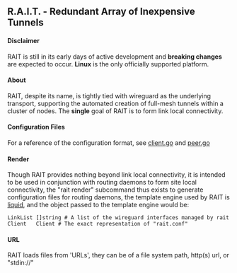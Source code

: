 ## R.A.I.T. - Redundant Array of Inexpensive Tunnels
#### Disclaimer

RAIT is still in its early days of active development and **breaking changes** are expected to occur. **Linux** is the only officially supported platform.

#### About

RAIT, despite its name, is tightly tied with wireguard as the underlying transport, supporting the automated creation of full-mesh tunnels within a cluster of nodes. The **single** goal of RAIT is to form link local connectivity.

#### Configuration Files

For a reference of the configuration format, see [client.go](rait/client.go) and [peer.go](rait/peer.go)

#### Render

Though RAIT provides nothing beyond link local connectivity, it is intended to be used in conjunction with routing daemons to form site local connectivity, the "rait render" subcommand thus exists to generate configuration files for routing daemons, the template engine used by RAIT is [liquid](https://shopify.github.io/liquid/), and the object passed to the template engine would be:

```
LinkList []string # A list of the wireguard interfaces managed by rait
Client   Client # The exact representation of "rait.conf"
```

#### URL

RAIT loads files from 'URLs', they can be of a file system path, http(s) url, or "stdin://"